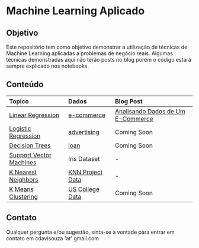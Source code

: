 # Machine Learning Aplicado

## Objetivo

Este repositório tem como objetivo demonstrar a utilização de técnicas de Machine Learning aplicadas a problemas de negócio reais. Algumas técnicas demonstradas aqui não terão posts no blog porém o código estará sempre explicado nos notebooks.


## Conteúdo


| Topico    | Dados  | Blog Post |
|:--------|:-------|:----------|
| [Linear Regression](https://github.com/ClaudioDavi/data-science/blob/master/project/machine_learning/Linear_Regression.ipynb) |[e-commerce](https://github.com/ClaudioDavi/data-science/blob/master/project/datasets/ecommerce) | [Analisando Dados de Um E-Commerce](https://medium.com/claudiodavi/analise-ecommerce-384b9fd8905d)
| [Logistic Regression](https://github.com/ClaudioDavi/data-science/blob/master/project/machine_learning/Logistic_Regression.ipynb)|[advertising](https://github.com/ClaudioDavi/data-science/blob/master/project/datasets/advertising.csv) | Coming Soon
| [Decision Trees](https://github.com/ClaudioDavi/data-science/blob/master/project/machine_learning/DecisionTrees_RandomForest.ipynb) |[loan](https://github.com/ClaudioDavi/data-science/blob/master/project/datasets/loan_data.csv) | Coming Soon
| [Support Vector Machines](https://github.com/ClaudioDavi/data-science/blob/master/project/machine_learning/SupportVector_Machines.ipynb)|Iris Dataset |  -
| [K Nearest Neighbors](https://github.com/ClaudioDavi/data-science/blob/master/project/machine_learning/K_NearestNeighbors.ipynb)|[KNN Project Data](https://github.com/ClaudioDavi/data-science/blob/master/project/datasets/KNN_Project_Data) | -
| [K Means Clustering](https://github.com/ClaudioDavi/data-science/blob/master/project/machine_learning/K_Means_Clustering.ipynb) |[US College Data](https://github.com/ClaudioDavi/data-science/blob/master/project/datasets/college_data)|Coming Soon


## Contato

Qualquer pergunta e/ou sugestão, sinta-se à vontade para entrar em contato em cdavisouza 'at' gmail.com

